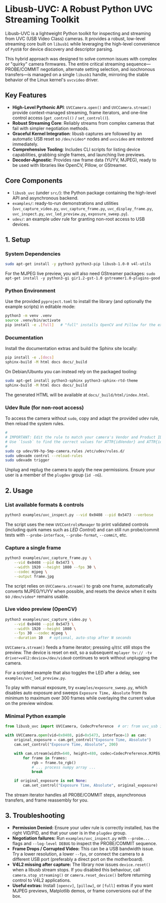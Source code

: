 # Libusb-UVC: A Robust Python UVC Streaming Toolkit

Libusb-UVC is a lightweight Python toolkit for inspecting and streaming from UVC (USB Video Class) cameras. It provides a robust, low-level streaming core built on `libusb1` while leveraging the high-level convenience of `PyUSB` for device discovery and descriptor parsing.

This hybrid approach was designed to solve common issues with complex or "quirky" camera firmwares. The entire critical streaming sequence—PROBE/COMMIT negotiation, alternate setting selection, and isochronous transfers—is managed on a single `libusb1` handle, mirroring the stable behavior of the Linux kernel's `uvcvideo` driver.

## Key Features

- **High-Level Pythonic API**: `UVCCamera.open()` and `UVCCamera.stream()` provide context-managed streaming, frame iterators, and one-line control access (`get_control()` / `set_control()`).
- **Robust Streaming Core**: Reliably streams from complex cameras that fail with simpler negotiation methods.
- **Graceful Kernel Integration**: libusb captures are followed by an automatic USB reset so `/dev/video*` nodes and `uvcvideo` are restored immediately.
- **Comprehensive Tooling**: Includes CLI scripts for listing device capabilities, grabbing single frames, and launching live previews.
- **Decoder-Agnostic**: Provides raw frame data (YUYV, MJPEG), ready to be used with libraries like OpenCV, Pillow, or GStreamer.

## Core Components

- `libusb_uvc` (under `src/`): the Python package containing the high-level API and asynchronous backend.
- `examples/`: ready-to-run demonstrations and utilities (`uvc_capture_video.py`, `uvc_capture_frame.py`, `uvc_display_frame.py`, `uvc_inspect.py`, `uvc_led_preview.py`, `exposure_sweep.py`).
- `udev/`: an example udev rule for granting non-root access to USB devices.

## 1. Setup

### System Dependencies

```bash
sudo apt-get install -y python3 python3-pip libusb-1.0-0 v4l-utils
```

For the MJPEG live preview, you will also need GStreamer packages:
`sudo apt-get install -y python3-gi gir1.2-gst-1.0 gstreamer1.0-plugins-good`

### Python Environment

Use the provided `pyproject.toml` to install the library (and optionally the example scripts) in editable mode:

```bash
python3 -m venv .venv
source .venv/bin/activate
pip install -e .[full]   # "full" installs OpenCV and Pillow for the examples
```

### Documentation

Install the documentation extras and build the Sphinx site locally:

```bash
pip install -e .[docs]
sphinx-build -M html docs docs/_build
```

On Debian/Ubuntu you can instead rely on the packaged tooling:

```bash
sudo apt-get install python3-sphinx python3-sphinx-rtd-theme
sphinx-build -M html docs docs/_build
```

The generated HTML will be available at `docs/_build/html/index.html`.

### Udev Rule (for non-root access)

To access the camera without `sudo`, copy and adapt the provided udev rule, then reload the system rules.

```bash
#
# IMPORTANT: Edit the rule to match your camera's Vendor and Product ID!
# Use `lsusb` to find the correct values for ATTR{idVendor} and ATTR{idProduct}.
#
sudo cp udev/99-hp-5mp-camera.rules /etc/udev/rules.d/
sudo udevadm control --reload-rules
sudo udevadm trigger
```
Unplug and replug the camera to apply the new permissions. Ensure your user is a member of the `plugdev` group (`id -nG`).

## 2. Usage

### List available formats & controls

```bash
python3 examples/uvc_inspect.py --vid 0x0408 --pid 0x5473 --verbose
```

The script uses the new `UVCControlsManager` to print validated controls (including quirk names such as *LED Control*) and can still run probe/commit tests with `--probe-interface`, `--probe-format`, `--commit`, etc.

### Capture a single frame

```bash
python3 examples/uvc_capture_frame.py \
    --vid 0x0408 --pid 0x5473 \
    --width 1920 --height 1080 --fps 30 \
    --codec mjpeg \
    --output frame.jpg
```

The script relies on `UVCCamera.stream()` to grab one frame, automatically converts MJPEG/YUYV when possible, and resets the device when it exits so `/dev/video*` remains usable.

### Live video preview (OpenCV)

```bash
python3 examples/uvc_capture_video.py \
    --vid 0x0408 --pid 0x5473 \
    --width 1920 --height 1080 \
    --fps 30 --codec mjpeg \
    --duration 10   # optional, auto-stop after N seconds
```

`UVCCamera.stream()` feeds a frame iterator; pressing `q`/`ESC` still stops the preview. The device is reset on exit, so a subsequent `mplayer tv:// -tv driver=v4l2:device=/dev/video0` continues to work without unplugging the camera.

For a scripted example that also toggles the LED after a delay, see `examples/uvc_led_preview.py`.

To play with manual exposure, try `examples/exposure_sweep.py`, which disables auto exposure and sweeps `Exposure Time, Absolute` from its minimum to maximum over 300 frames while overlaying the current value on the preview window.

### Minimal Python example

```python
from libusb_uvc import UVCCamera, CodecPreference  # or: from uvc_usb import ... (legacy shim)

with UVCCamera.open(vid=0x0408, pid=0x5473, interface=1) as cam:
    original_exposure = cam.get_control("Exposure Time, Absolute")
    cam.set_control("Exposure Time, Absolute", 200)

    with cam.stream(width=640, height=480, codec=CodecPreference.MJPEG, duration=5) as frames:
        for frame in frames:
            rgb = frame.to_rgb()
            # ... process numpy array ...
            break

    if original_exposure is not None:
        cam.set_control("Exposure Time, Absolute", original_exposure)
```

The stream iterator handles all PROBE/COMMIT steps, asynchronous transfers, and frame reassembly for you.

## 3. Troubleshooting

- **Permission Denied:** Ensure your udev rule is correctly installed, has the right VID/PID, and that your user is in the `plugdev` group.
- **Negotiation failures:** Run `examples/uvc_inspect.py` with `--probe...` flags and `--log-level DEBUG` to inspect the PROBE/COMMIT sequence.
- **Frame Drops / Corrupted Video:** This can be a USB bandwidth issue. Try a lower resolution, a lower `--fps`, or connect the camera to a different USB port (preferably a direct port on the motherboard).
- **V4L2 missing after capture:** The library now issues `device.reset()` when a libusb stream stops. If you disabled this behaviour, call `camera.stop_streaming()` or `camera.reset_device()` before returning control to V4L2 applications.
- **Useful extras:** Install `[opencv]`, `[pillow]`, or `[full]` extras if you want MJPEG previews, Matplotlib demos, or frame conversions out of the box.
